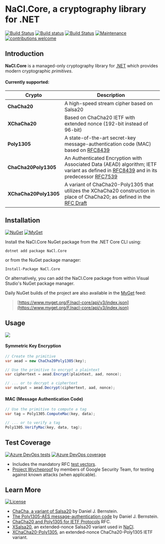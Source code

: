 # NaCl.Core, a cryptography library for .NET

[![Build Status](https://dev.azure.com/idaviddesmet/NaCl.Core/_apis/build/status/idaviddesmet.NaCl.Core)](https://dev.azure.com/idaviddesmet/NaCl.Core/_build/latest?definitionId=1)
[![Build status](https://ci.appveyor.com/api/projects/status/2k3cxt2e1r2jyinx?svg=true)](https://ci.appveyor.com/project/idaviddesmet/nacl-core)
[![Build Status](https://travis-ci.org/idaviddesmet/NaCl.Core.svg?branch=master)](https://travis-ci.org/idaviddesmet/NaCl.Core)
[![Maintenance](https://img.shields.io/maintenance/yes/2019.svg)](https://github.com/idaviddesmet/NaCl.Core)
[![contributions welcome](https://img.shields.io/badge/contributions-welcome-brightgreen.svg?style=flat)](https://github.com/idaviddesmet/NaCl.Core/issues)

## Introduction

**NaCl.Core** is a managed-only cryptography library for [.NET](https://dot.net) which provides modern cryptographic _primitives_.

#### Currently supported:

| Crypto | Description |
|--------|-------------|
| **ChaCha20** | A high-speed stream cipher based on Salsa20 |
| **XChaCha20** | Based on ChaCha20 IETF with extended nonce (192-bit instead of 96-bit) |
| **Poly1305** | A state-of-the-art secret-key message-authentication code (MAC) based on [RFC8439](https://tools.ietf.org/html/rfc8439) |
| **ChaCha20Poly1305** | An Authenticated Encryption with Associated Data (AEAD) algorithm; IETF variant as defined in [RFC8439](https://tools.ietf.org/html/rfc8439) and in its predecessor [RFC7539](https://tools.ietf.org/html/rfc7539) |
| **XChaCha20Poly1305** | A variant of ChaCha20-Poly1305 that utilizes the XChaCha20 construction in place of ChaCha20; as defined in the [RFC Draft](https://tools.ietf.org/html/draft-arciszewski-xchacha-03) |

## Installation

[![NuGet](https://img.shields.io/nuget/v/NaCl.Core.svg)](https://www.nuget.org/packages/NaCl.Core/)
[![MyGet](https://img.shields.io/myget/nacl-core/v/NaCl.Core.svg)](https://www.myget.org/feed/nacl-core/package/nuget/NaCl.Core)

Install the NaCl.Core NuGet package from the .NET Core CLI using:
```
dotnet add package NaCl.Core
```

or from the NuGet package manager:
```
Install-Package NaCl.Core
```

Or alternatively, you can add the NaCl.Core package from within Visual Studio's NuGet package manager.

Daily NuGet builds of the project are also available in the [MyGet](https://www.myget.org/feed/nacl-core/package/nuget/NaCl.Core) feed:

> [https://www.myget.org/F/nacl-core/api/v3/index.json](https://www.myget.org/F/nacl-core/api/v3/index.json)

## Usage

[![](https://img.shields.io/nuget/dt/NaCl.Core.svg)](https://www.nuget.org/packages/NaCl.Core/)

#### Symmetric Key Encryption

```csharp
// Create the primitive
var aead = new ChaCha20Poly1305(key);

// Use the primitive to encrypt a plaintext
var ciphertext = aead.Encrypt(plaintext, aad, nonce);

// ... or to decrypt a ciphertext
var output = aead.Decrypt(ciphertext, aad, nonce);
```

#### MAC (Message Authentication Code)

```csharp
// Use the primitive to compute a tag
var tag = Poly1305.ComputeMac(key, data);

// ... or to verify a tag
Poly1305.VerifyMac(key, data, tag);
```

## Test Coverage

[![Azure DevOps tests](https://img.shields.io/azure-devops/tests/idaviddesmet/NaCl.Core/1.svg?compact_message=)](https://dev.azure.com/idaviddesmet/NaCl.Core/_build/latest?definitionId=1)
[![Azure DevOps coverage](https://img.shields.io/azure-devops/coverage/idaviddesmet/NaCl.Core/1.svg)](https://dev.azure.com/idaviddesmet/NaCl.Core/_build/latest?definitionId=1)

- Includes the mandatory RFC [test vectors](https://github.com/idaviddesmet/NaCl.Core/tree/master/src/NaCl.Core.Tests).
- [Project Wycheproof](https://github.com/google/wycheproof) by members of Google Security Team, for testing against known attacks (when applicable).

## Learn More

[![License](https://img.shields.io/github/license/idaviddesmet/NaCl.Core.svg)](https://github.com/idaviddesmet/NaCl.Core/blob/master/LICENSE)

- [ChaCha, a variant of Salsa20](http://cr.yp.to/chacha/chacha-20080128.pdf) by Daniel J. Bernstein.
- [The Poly1305-AES message-authentication code](http://cr.yp.to/mac/poly1305-20050329.pdf) by Daniel J. Bernstein.
- [ChaCha20 and Poly1305 for IETF Protocols](https://tools.ietf.org/html/rfc8439) RFC.
- [XSalsa20](https://cr.yp.to/snuffle/xsalsa-20110204.pdf), an extended-nonce Salsa20 variant used in [NaCl](https://nacl.cr.yp.to).
- [XChaCha20-Poly1305](https://tools.ietf.org/html/draft-arciszewski-xchacha-02), an extended-nonce ChaCha20-Poly1305 IETF variant.
